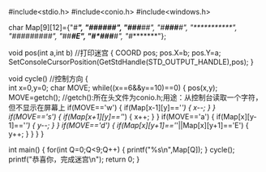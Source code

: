 #include<stdio.h>
#include<conio.h>
#include<windows.h>

char Map[9][12]={"*#*********",
				 "***###*###*",
				 "###**#****#",
				 "*#**###**#*",
				 "***********",
				 "#####*##*##",
				 "*##*****#*E",
				 "***#*###**#",
				 "*#*********"};

void pos(int a,int b)        //打印迷宫
{
	COORD pos;
	pos.X=b;
	pos.Y=a;
	SetConsoleCursorPosition(GetStdHandle(STD_OUTPUT_HANDLE),pos);
}

void cycle()                 //控制方向
{	
	int x=0,y=0;
	char MOVE;
	while((x==6&&y==10)==0)
	{
		pos(x,y);
		MOVE=getch();              //getch():所在头文件为conio.h;用途：从控制台读取一个字符，但不显示在屏幕上
		if(MOVE=='w')
		{
			if(Map[x-1][y]=='*')
			{
				x--;
			}
		}
		if(MOVE=='s')
		{
			if(Map[x+1][y]=='*')
			{
				x++;
			}
		}
		if(MOVE=='a')
		{
			if(Map[x][y-1]=='*')
			{
				y--;
			}
		}
		if(MOVE=='d')
		{
			if(Map[x][y+1]=='*'||Map[x][y+1]=='E')
			{
				y++;
			}
		}
	}
}

int main()
{
	for(int Q=0;Q<9;Q++)
	{
		printf("%s\n",Map[Q]);
	}
	cycle();
	printf("恭喜你，完成迷宫\n");
	return 0;
}

